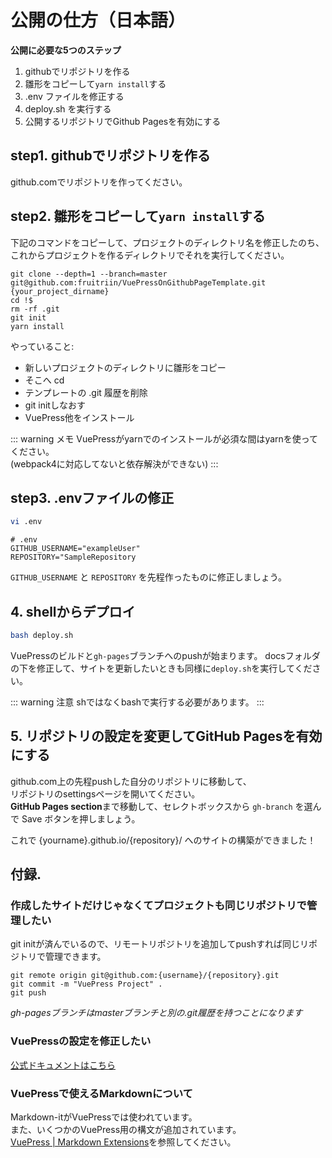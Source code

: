 # 公開の仕方（日本語）
**公開に必要な5つのステップ**

1. githubでリポジトリを作る
1. 雛形をコピーして`yarn install`する
1. .env ファイルを修正する
1. deploy.sh を実行する
1. 公開するリポジトリでGithub Pagesを有効にする


## step1. githubでリポジトリを作る
github.comでリポジトリを作ってください。

## step2. 雛形をコピーして`yarn install`する
下記のコマンドをコピーして、プロジェクトのディレクトリ名を修正したのち、
これからプロジェクトを作るディレクトリでそれを実行してください。
```
git clone --depth=1 --branch=master git@github.com:fruitriin/VuePressOnGithubPageTemplate.git {your_project_dirname}
cd !$
rm -rf .git 
git init 
yarn install
```
やっていること:
- 新しいプロジェクトのディレクトリに雛形をコピー
- そこへ cd
- テンプレートの .git 履歴を削除
- git initしなおす
- VuePress他をインストール 


::: warning メモ
VuePressがyarnでのインストールが必須な間はyarnを使ってください。  
(webpack4に対応してないと依存解決ができない)
:::


## step3. .envファイルの修正
```bash
vi .env

```

```
# .env
GITHUB_USERNAME="exampleUser"
REPOSITORY="SampleRepository
```
`GITHUB_USERNAME` と `REPOSITORY` を先程作ったものに修正しましょう。


## 4. shellからデプロイ
```bash
bash deploy.sh
```
VuePressのビルドと`gh-pages`ブランチへのpushが始まります。
docsフォルダの下を修正して、サイトを更新したいときも同様に`deploy.sh`を実行してください。

::: warning 注意
shではなくbashで実行する必要があります。
:::

## 5. リポジトリの設定を変更してGitHub Pagesを有効にする
github.com上の先程pushした自分のリポジトリに移動して、  
リポジトリのsettingsページを開いてください。  
**GitHub Pages section**まで移動して、セレクトボックスから `gh-branch` を選んで Save ボタンを押しましょう。

これで {yourname}.github.io/{repository}/ へのサイトの構築ができました！

## 付録.
### 作成したサイトだけじゃなくてプロジェクトも同じリポジトリで管理したい

git initが済んでいるので、リモートリポジトリを追加してpushすれば同じリポジトリで管理できます。

```
git remote origin git@github.com:{username}/{repository}.git 
git commit -m "VuePress Project" .
git push
```

*gh-pagesブランチはmasterブランチと別の.git履歴を持つことになります*

### VuePressの設定を修正したい

[公式ドキュメントはこちら](https://vuepress.vuejs.org/guide/basic-config.html)

### VuePressで使えるMarkdownについて
Markdown-itがVuePressでは使われています。  
また、いくつかのVuePress用の構文が追加されています。  
[VuePress \| Markdown Extensions](https://vuepress.vuejs.org/guide/markdown.html)を参照してください。


